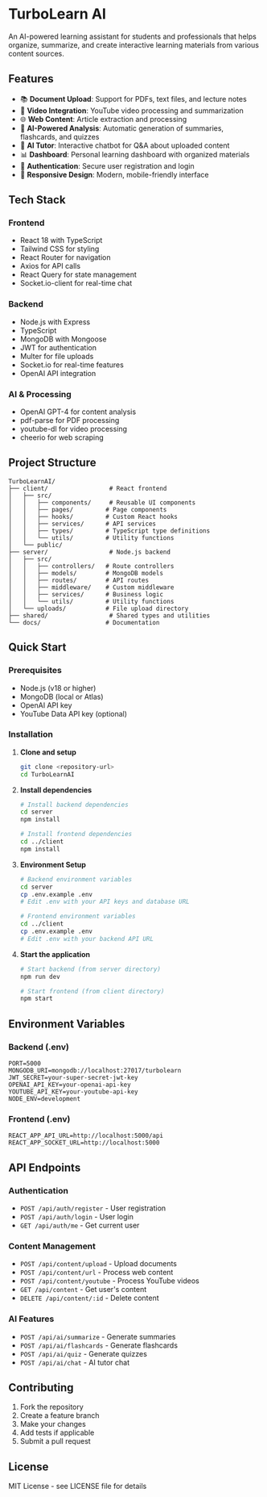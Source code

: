 # TurboLearn AI

An AI-powered learning assistant for students and professionals that helps organize, summarize, and create interactive learning materials from various content sources.

## Features

- 📚 **Document Upload**: Support for PDFs, text files, and lecture notes
- 🎥 **Video Integration**: YouTube video processing and summarization
- 🌐 **Web Content**: Article extraction and processing
- 🤖 **AI-Powered Analysis**: Automatic generation of summaries, flashcards, and quizzes
- 💬 **AI Tutor**: Interactive chatbot for Q&A about uploaded content
- 📊 **Dashboard**: Personal learning dashboard with organized materials
- 🔐 **Authentication**: Secure user registration and login
- 📱 **Responsive Design**: Modern, mobile-friendly interface

## Tech Stack

### Frontend
- React 18 with TypeScript
- Tailwind CSS for styling
- React Router for navigation
- Axios for API calls
- React Query for state management
- Socket.io-client for real-time chat

### Backend
- Node.js with Express
- TypeScript
- MongoDB with Mongoose
- JWT for authentication
- Multer for file uploads
- Socket.io for real-time features
- OpenAI API integration

### AI & Processing
- OpenAI GPT-4 for content analysis
- pdf-parse for PDF processing
- youtube-dl for video processing
- cheerio for web scraping

## Project Structure

```
TurboLearnAI/
├── client/                 # React frontend
│   ├── src/
│   │   ├── components/     # Reusable UI components
│   │   ├── pages/         # Page components
│   │   ├── hooks/         # Custom React hooks
│   │   ├── services/      # API services
│   │   ├── types/         # TypeScript type definitions
│   │   └── utils/         # Utility functions
│   └── public/
├── server/                 # Node.js backend
│   ├── src/
│   │   ├── controllers/   # Route controllers
│   │   ├── models/        # MongoDB models
│   │   ├── routes/        # API routes
│   │   ├── middleware/    # Custom middleware
│   │   ├── services/      # Business logic
│   │   └── utils/         # Utility functions
│   └── uploads/           # File upload directory
├── shared/                 # Shared types and utilities
└── docs/                  # Documentation
```

## Quick Start

### Prerequisites
- Node.js (v18 or higher)
- MongoDB (local or Atlas)
- OpenAI API key
- YouTube Data API key (optional)

### Installation

1. **Clone and setup**
   ```bash
   git clone <repository-url>
   cd TurboLearnAI
   ```

2. **Install dependencies**
   ```bash
   # Install backend dependencies
   cd server
   npm install
   
   # Install frontend dependencies
   cd ../client
   npm install
   ```

3. **Environment Setup**
   ```bash
   # Backend environment variables
   cd server
   cp .env.example .env
   # Edit .env with your API keys and database URL
   
   # Frontend environment variables
   cd ../client
   cp .env.example .env
   # Edit .env with your backend API URL
   ```

4. **Start the application**
   ```bash
   # Start backend (from server directory)
   npm run dev
   
   # Start frontend (from client directory)
   npm start
   ```

## Environment Variables

### Backend (.env)
```
PORT=5000
MONGODB_URI=mongodb://localhost:27017/turbolearn
JWT_SECRET=your-super-secret-jwt-key
OPENAI_API_KEY=your-openai-api-key
YOUTUBE_API_KEY=your-youtube-api-key
NODE_ENV=development
```

### Frontend (.env)
```
REACT_APP_API_URL=http://localhost:5000/api
REACT_APP_SOCKET_URL=http://localhost:5000
```

## API Endpoints

### Authentication
- `POST /api/auth/register` - User registration
- `POST /api/auth/login` - User login
- `GET /api/auth/me` - Get current user

### Content Management
- `POST /api/content/upload` - Upload documents
- `POST /api/content/url` - Process web content
- `POST /api/content/youtube` - Process YouTube videos
- `GET /api/content` - Get user's content
- `DELETE /api/content/:id` - Delete content

### AI Features
- `POST /api/ai/summarize` - Generate summaries
- `POST /api/ai/flashcards` - Generate flashcards
- `POST /api/ai/quiz` - Generate quizzes
- `POST /api/ai/chat` - AI tutor chat

## Contributing

1. Fork the repository
2. Create a feature branch
3. Make your changes
4. Add tests if applicable
5. Submit a pull request

## License

MIT License - see LICENSE file for details
